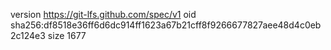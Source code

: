 version https://git-lfs.github.com/spec/v1
oid sha256:df8518e36ff6d6dc914ff1623a67b21cff8f9266677827aee48d4c0eb2c124e3
size 1677
